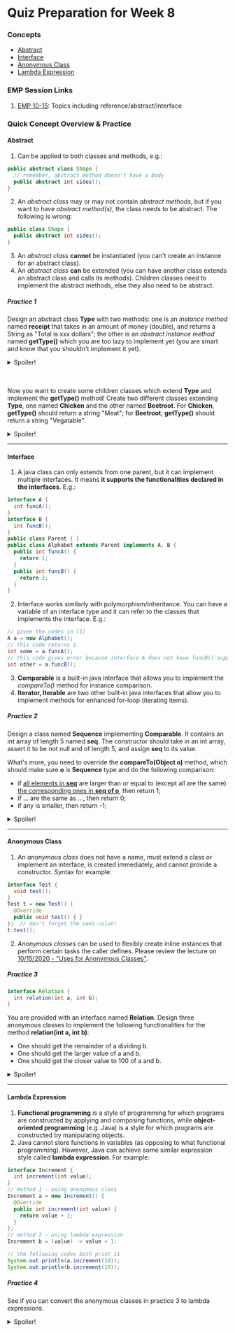 # Quiz Preparation for Week 8

### Concepts
  * [Abstract](#abstract)
  * [Interface](#interface)
  * [Anonymous Class](#anonymous-class)
  * [Lambda Expression](#lambda-expression)

### EMP Session Links
1. [EMP 10-15](https://cs199emp.netlify.app/dist/2020-10-15.html): Topics including reference/abstract/interface

### Quick Concept Overview & Practice
#### Abstract
  1. Can be applied to both classes and methods, e.g.:
```java
public abstract class Shape {
  // remember, abstract method doesn't have a body
  public abstract int sides();
}
```
  2. An _abstract class_ may or may not contain _abstract methods_, but if you want to have _abstract method(s)_, the class needs to be abstract. The following is wrong:
```java
public class Shape {
  public abstract int sides();
}
```
  3. An _abstract class_ **cannot** be instantiated (you can't create an instance for an abstract class).
  4. An _abstract class_ **can** be extended (you can have another class extends an abstract class and calls its methods). Children classes need to implement the abstract methods, else they also need to be abstract.
##### Practice 1
Design an abstract class **Type** with two methods: one is an _instance method_ named **receipt** that takes in an amount of money (double), and returns a String as "Total is xxx dollars"; the other is an _abstract instance method_ named **getType()** which you are too lazy to implement yet (you are smart and know that you shouldn't implement it yet).
<details>
<summary>Spoiler!</summary>

```java
public abstract class Type {
  public String receipt(double money) {
    return "Total is " + Double.toString(money) + " dollars";
  }
  public abstract String getType();
}
```
</details>
<br></br>

Now you want to create some children classes which extend **Type** and implement the **getType()** method! Create two different classes extending **Type**, one named **Chicken** and the other named **Beetroot**. For **Chicken**, **getType()** should return a string "Meat"; for **Beetroot**, **getType()** should return a string "Vegatable".
<details>
<summary>Spoiler!</summary>

```java
public class Chicken extends Type {
  @Override
  public String getType() {
    return "Meat";
  }
}
public class Beetroot extends Type {
  @Override
  public String getType() {
    return "Vegetable";
  }
}
```
</details>

---

#### Interface
  1. A java class can only extends from one parent, but it can implement multiple interfaces. It means **it supports the functionalities declared in the interfaces**. E.g.:
```java
interface A {
  int funcA();
}
interface B {
  int funcB();
}
public class Parent { }
public class Alphabet extends Parent implements A, B {
  public int funcA() {
    return 1;
  }
  public int funcB() {
    return 2;
  }
}
```
  2. Interface works similarly with polymorphism/inheritance. You can have a variable of an interface type and it can refer to the classes that implements the interface. E.g.:
```java
// given the codes in (1)
A a = new Alphabet();
// this code returns 1
int some = a.funcA();
// this code gives error because interface A does not have funcB() supported
int other = a.funcB();
```
  3. **Comparable** is a built-in java interface that allows you to implement the _compareTo()_ method for instance comparison.
  4. **Iterator, Iterable** are two other built-in java interfaces that allow you to implement methods for enhanced for-loop (iterating items).
##### Practice 2
Design a class named **Sequence** implementing **Comparable**. It contains an int array of length 5 named **seq**. The constructor should take in an int array, assert it to be not null and of length 5, and assign **seq** to its value.

What's more, you need to override the **compareTo(Object o)** method, which should make sure **o** is **Sequence** type and do the following comparison:
  * if <ins>all elements in **seq**</ins> are larger than or equal to (except all are the same) <ins>the corresponding ones in **seq of o**</ins>, then return 1;
  * if ... are the same as ..., then return 0;
  * if any is smaller, then return -1;
<details>
<summary>Spoiler!</summary>

```java
public class Sequence implements Comparable {
  private int[] seq = new int[5];
  public Sequence(int[] toSet) {
    assert (toSet != null && toSet.length == 5);
    seq = toSet;
  }

  @Override
  public int compareTo(Object o) {
    assert o instanceof Sequence;
    Sequence s = (Sequence) o;
    int equalCount = 0;
    for (int i = 0; i < 5; i++) {
      if (seq[i] < s.seq[i]) {
        return -1;
      } else if (seq[i] == s.seq[i]) {
        equalCount++;
      }
    }
    if (equalCount == 5) {
      return 0;
    } else {
      return 1;
    }
  }
}
```
</details>

---

#### Anonymous Class
  1. An _anonymous class_ does not have a name, must extend a class or implement an interface, is created immediately, and cannot provide a constructor. Syntax for example:
```java
interface Test {
  void test();
}
Test t = new Test() {
  @Override
  public void test() { }
};  // don't forget the semi-colon!
t.test();
```
  2. _Anonymous classes_ can be used to flexibly create inline instances that perform certain tasks the caller defines. Please review the lecture on [10/15/2020 - "Uses for Anonymous Classes"](https://cs125.cs.illinois.edu/lessons/anonymousclasses/#uses-for-anonymous-classes).
##### Practice 3
```java
interface Relation {
  int relation(int a, int b);
}
```
You are provided with an interface named **Relation**. Design three anonymous classes to implement the following functionalities for the method **relation(int a, int b)**:
  * One should get the remainder of a dividing b.
  * One should get the larger value of a and b.
  * One should get the closer value to 100 of a and b.
<details>
<summary>Spoiler!</summary>

```java
Relation remainder = new Relation() {
  @Override
  public int relation(int a, int b) {
    return b % a;
  }
};
Relation larger = new Relation() {
  @Override
  public int relation(int a, int b) {
    if (a > b) {
      return a;
    } else {
      return b;
    }
  }
};
Relation closerTo100 = new Relation() {
  @Override
  public int relation(int a, int b) {
    if (Math.abs(a - 100) < Math.abs(b - 100)) {
      return a;
    } else {
      return b;
    }
  }
};
```
</details>

---

#### Lambda Expression
  1. **Functional programming** is a style of programming for which programs are constructed by applying and composing functions, while **object-oriented programming** (e.g. Java) is a style for which programs are constructed by manipulating objects.
  2. Java cannot store functions in variables (as opposing to what functional programming). However, Java can achieve some similar expression style called **lambda expression**. For example:
```java
interface Increment {
  int increment(int value);
}
// method 1 - using anonymous class
Increment a = new Increment() {
  @Override
  public int increment(int value) {
    return value + 1;
  }
};
// method 2 - using lambda expression
Increment b = (value) -> value + 1;

// the following codes both print 11
System.out.println(a.increment(10));
System.out.println(b.increment(10));
```
##### Practice 4
See if you can convert the anonymous classes in practice 3 to lambda expressions.
<details>
<summary>Spoiler!</summary>

```java
interface Relation {
  int relation(int a, int b);
}

// Remainder using lambda expression
Relation remainder = (a, b) -> b % a;

// Larger than using lambda expression
Relation larger = (a, b) -> {
  if (a > b) {
    return a;
  } else {
    return b;
  }
};

// Closer to 100 using lambda expression
Relation closerTo100 = (a, b) -> {
  if (Math.abs(a - 100) < Math.abs(b - 100)) {
    return a;
  } else {
    return b;
  }
};
```
</details>
